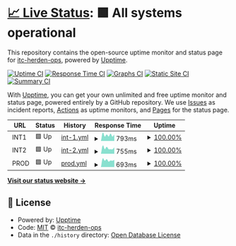 # [📈 Live Status](https://itc-herden-ops.github.io/upptime): <!--live status--> **🟩 All systems operational**

This repository contains the open-source uptime monitor and status page for [itc-herden-ops](https://itc-herden-ops.github.io/upptime), powered by [Upptime](https://github.com/upptime/upptime).

[![Uptime CI](https://github.com/itc-herden-ops/upptime/workflows/Uptime%20CI/badge.svg)](https://github.com/itc-herden-ops/upptime/actions?query=workflow%3A%22Uptime+CI%22)
[![Response Time CI](https://github.com/itc-herden-ops/upptime/workflows/Response%20Time%20CI/badge.svg)](https://github.com/itc-herden-ops/upptime/actions?query=workflow%3A%22Response+Time+CI%22)
[![Graphs CI](https://github.com/itc-herden-ops/upptime/workflows/Graphs%20CI/badge.svg)](https://github.com/itc-herden-ops/upptime/actions?query=workflow%3A%22Graphs+CI%22)
[![Static Site CI](https://github.com/itc-herden-ops/upptime/workflows/Static%20Site%20CI/badge.svg)](https://github.com/itc-herden-ops/upptime/actions?query=workflow%3A%22Static+Site+CI%22)
[![Summary CI](https://github.com/itc-herden-ops/upptime/workflows/Summary%20CI/badge.svg)](https://github.com/itc-herden-ops/upptime/actions?query=workflow%3A%22Summary+CI%22)

With [Upptime](https://upptime.js.org), you can get your own unlimited and free uptime monitor and status page, powered entirely by a GitHub repository. We use [Issues](https://github.com/itc-herden-ops/upptime/issues) as incident reports, [Actions](https://github.com/itc-herden-ops/upptime/actions) as uptime monitors, and [Pages](https://itc-herden-ops.github.io/upptime) for the status page.

<!--start: status pages-->
<!-- This summary is generated by Upptime (https://github.com/upptime/upptime) -->
<!-- Do not edit this manually, your changes will be overwritten -->
<!-- prettier-ignore -->
| URL | Status | History | Response Time | Uptime |
| --- | ------ | ------- | ------------- | ------ |
| <img alt="" src="https://favicons.githubusercontent.com/null" height="13"> INT1 | 🟩 Up | [int-1.yml](https://github.com/itc-herden-ops/upptime/commits/HEAD/history/int-1.yml) | <details><summary><img alt="Response time graph" src="./graphs/int-1/response-time-week.png" height="20"> 793ms</summary><br><a href="https://itc-herden-ops.github.io/upptime/history/int-1"><img alt="Response time 746" src="https://img.shields.io/endpoint?url=https%3A%2F%2Fraw.githubusercontent.com%2Fitc-herden-ops%2Fupptime%2FHEAD%2Fapi%2Fint-1%2Fresponse-time.json"></a><br><a href="https://itc-herden-ops.github.io/upptime/history/int-1"><img alt="24-hour response time 855" src="https://img.shields.io/endpoint?url=https%3A%2F%2Fraw.githubusercontent.com%2Fitc-herden-ops%2Fupptime%2FHEAD%2Fapi%2Fint-1%2Fresponse-time-day.json"></a><br><a href="https://itc-herden-ops.github.io/upptime/history/int-1"><img alt="7-day response time 793" src="https://img.shields.io/endpoint?url=https%3A%2F%2Fraw.githubusercontent.com%2Fitc-herden-ops%2Fupptime%2FHEAD%2Fapi%2Fint-1%2Fresponse-time-week.json"></a><br><a href="https://itc-herden-ops.github.io/upptime/history/int-1"><img alt="30-day response time 746" src="https://img.shields.io/endpoint?url=https%3A%2F%2Fraw.githubusercontent.com%2Fitc-herden-ops%2Fupptime%2FHEAD%2Fapi%2Fint-1%2Fresponse-time-month.json"></a><br><a href="https://itc-herden-ops.github.io/upptime/history/int-1"><img alt="1-year response time 746" src="https://img.shields.io/endpoint?url=https%3A%2F%2Fraw.githubusercontent.com%2Fitc-herden-ops%2Fupptime%2FHEAD%2Fapi%2Fint-1%2Fresponse-time-year.json"></a></details> | <details><summary><a href="https://itc-herden-ops.github.io/upptime/history/int-1">100.00%</a></summary><a href="https://itc-herden-ops.github.io/upptime/history/int-1"><img alt="All-time uptime 100.00%" src="https://img.shields.io/endpoint?url=https%3A%2F%2Fraw.githubusercontent.com%2Fitc-herden-ops%2Fupptime%2FHEAD%2Fapi%2Fint-1%2Fuptime.json"></a><br><a href="https://itc-herden-ops.github.io/upptime/history/int-1"><img alt="24-hour uptime 100.00%" src="https://img.shields.io/endpoint?url=https%3A%2F%2Fraw.githubusercontent.com%2Fitc-herden-ops%2Fupptime%2FHEAD%2Fapi%2Fint-1%2Fuptime-day.json"></a><br><a href="https://itc-herden-ops.github.io/upptime/history/int-1"><img alt="7-day uptime 100.00%" src="https://img.shields.io/endpoint?url=https%3A%2F%2Fraw.githubusercontent.com%2Fitc-herden-ops%2Fupptime%2FHEAD%2Fapi%2Fint-1%2Fuptime-week.json"></a><br><a href="https://itc-herden-ops.github.io/upptime/history/int-1"><img alt="30-day uptime 100.00%" src="https://img.shields.io/endpoint?url=https%3A%2F%2Fraw.githubusercontent.com%2Fitc-herden-ops%2Fupptime%2FHEAD%2Fapi%2Fint-1%2Fuptime-month.json"></a><br><a href="https://itc-herden-ops.github.io/upptime/history/int-1"><img alt="1-year uptime 100.00%" src="https://img.shields.io/endpoint?url=https%3A%2F%2Fraw.githubusercontent.com%2Fitc-herden-ops%2Fupptime%2FHEAD%2Fapi%2Fint-1%2Fuptime-year.json"></a></details>
| <img alt="" src="https://favicons.githubusercontent.com/null" height="13"> INT2 | 🟩 Up | [int-2.yml](https://github.com/itc-herden-ops/upptime/commits/HEAD/history/int-2.yml) | <details><summary><img alt="Response time graph" src="./graphs/int-2/response-time-week.png" height="20"> 755ms</summary><br><a href="https://itc-herden-ops.github.io/upptime/history/int-2"><img alt="Response time 735" src="https://img.shields.io/endpoint?url=https%3A%2F%2Fraw.githubusercontent.com%2Fitc-herden-ops%2Fupptime%2FHEAD%2Fapi%2Fint-2%2Fresponse-time.json"></a><br><a href="https://itc-herden-ops.github.io/upptime/history/int-2"><img alt="24-hour response time 847" src="https://img.shields.io/endpoint?url=https%3A%2F%2Fraw.githubusercontent.com%2Fitc-herden-ops%2Fupptime%2FHEAD%2Fapi%2Fint-2%2Fresponse-time-day.json"></a><br><a href="https://itc-herden-ops.github.io/upptime/history/int-2"><img alt="7-day response time 755" src="https://img.shields.io/endpoint?url=https%3A%2F%2Fraw.githubusercontent.com%2Fitc-herden-ops%2Fupptime%2FHEAD%2Fapi%2Fint-2%2Fresponse-time-week.json"></a><br><a href="https://itc-herden-ops.github.io/upptime/history/int-2"><img alt="30-day response time 735" src="https://img.shields.io/endpoint?url=https%3A%2F%2Fraw.githubusercontent.com%2Fitc-herden-ops%2Fupptime%2FHEAD%2Fapi%2Fint-2%2Fresponse-time-month.json"></a><br><a href="https://itc-herden-ops.github.io/upptime/history/int-2"><img alt="1-year response time 735" src="https://img.shields.io/endpoint?url=https%3A%2F%2Fraw.githubusercontent.com%2Fitc-herden-ops%2Fupptime%2FHEAD%2Fapi%2Fint-2%2Fresponse-time-year.json"></a></details> | <details><summary><a href="https://itc-herden-ops.github.io/upptime/history/int-2">100.00%</a></summary><a href="https://itc-herden-ops.github.io/upptime/history/int-2"><img alt="All-time uptime 100.00%" src="https://img.shields.io/endpoint?url=https%3A%2F%2Fraw.githubusercontent.com%2Fitc-herden-ops%2Fupptime%2FHEAD%2Fapi%2Fint-2%2Fuptime.json"></a><br><a href="https://itc-herden-ops.github.io/upptime/history/int-2"><img alt="24-hour uptime 100.00%" src="https://img.shields.io/endpoint?url=https%3A%2F%2Fraw.githubusercontent.com%2Fitc-herden-ops%2Fupptime%2FHEAD%2Fapi%2Fint-2%2Fuptime-day.json"></a><br><a href="https://itc-herden-ops.github.io/upptime/history/int-2"><img alt="7-day uptime 100.00%" src="https://img.shields.io/endpoint?url=https%3A%2F%2Fraw.githubusercontent.com%2Fitc-herden-ops%2Fupptime%2FHEAD%2Fapi%2Fint-2%2Fuptime-week.json"></a><br><a href="https://itc-herden-ops.github.io/upptime/history/int-2"><img alt="30-day uptime 100.00%" src="https://img.shields.io/endpoint?url=https%3A%2F%2Fraw.githubusercontent.com%2Fitc-herden-ops%2Fupptime%2FHEAD%2Fapi%2Fint-2%2Fuptime-month.json"></a><br><a href="https://itc-herden-ops.github.io/upptime/history/int-2"><img alt="1-year uptime 100.00%" src="https://img.shields.io/endpoint?url=https%3A%2F%2Fraw.githubusercontent.com%2Fitc-herden-ops%2Fupptime%2FHEAD%2Fapi%2Fint-2%2Fuptime-year.json"></a></details>
| <img alt="" src="https://favicons.githubusercontent.com/null" height="13"> PROD | 🟩 Up | [prod.yml](https://github.com/itc-herden-ops/upptime/commits/HEAD/history/prod.yml) | <details><summary><img alt="Response time graph" src="./graphs/prod/response-time-week.png" height="20"> 693ms</summary><br><a href="https://itc-herden-ops.github.io/upptime/history/prod"><img alt="Response time 680" src="https://img.shields.io/endpoint?url=https%3A%2F%2Fraw.githubusercontent.com%2Fitc-herden-ops%2Fupptime%2FHEAD%2Fapi%2Fprod%2Fresponse-time.json"></a><br><a href="https://itc-herden-ops.github.io/upptime/history/prod"><img alt="24-hour response time 717" src="https://img.shields.io/endpoint?url=https%3A%2F%2Fraw.githubusercontent.com%2Fitc-herden-ops%2Fupptime%2FHEAD%2Fapi%2Fprod%2Fresponse-time-day.json"></a><br><a href="https://itc-herden-ops.github.io/upptime/history/prod"><img alt="7-day response time 693" src="https://img.shields.io/endpoint?url=https%3A%2F%2Fraw.githubusercontent.com%2Fitc-herden-ops%2Fupptime%2FHEAD%2Fapi%2Fprod%2Fresponse-time-week.json"></a><br><a href="https://itc-herden-ops.github.io/upptime/history/prod"><img alt="30-day response time 680" src="https://img.shields.io/endpoint?url=https%3A%2F%2Fraw.githubusercontent.com%2Fitc-herden-ops%2Fupptime%2FHEAD%2Fapi%2Fprod%2Fresponse-time-month.json"></a><br><a href="https://itc-herden-ops.github.io/upptime/history/prod"><img alt="1-year response time 680" src="https://img.shields.io/endpoint?url=https%3A%2F%2Fraw.githubusercontent.com%2Fitc-herden-ops%2Fupptime%2FHEAD%2Fapi%2Fprod%2Fresponse-time-year.json"></a></details> | <details><summary><a href="https://itc-herden-ops.github.io/upptime/history/prod">100.00%</a></summary><a href="https://itc-herden-ops.github.io/upptime/history/prod"><img alt="All-time uptime 100.00%" src="https://img.shields.io/endpoint?url=https%3A%2F%2Fraw.githubusercontent.com%2Fitc-herden-ops%2Fupptime%2FHEAD%2Fapi%2Fprod%2Fuptime.json"></a><br><a href="https://itc-herden-ops.github.io/upptime/history/prod"><img alt="24-hour uptime 100.00%" src="https://img.shields.io/endpoint?url=https%3A%2F%2Fraw.githubusercontent.com%2Fitc-herden-ops%2Fupptime%2FHEAD%2Fapi%2Fprod%2Fuptime-day.json"></a><br><a href="https://itc-herden-ops.github.io/upptime/history/prod"><img alt="7-day uptime 100.00%" src="https://img.shields.io/endpoint?url=https%3A%2F%2Fraw.githubusercontent.com%2Fitc-herden-ops%2Fupptime%2FHEAD%2Fapi%2Fprod%2Fuptime-week.json"></a><br><a href="https://itc-herden-ops.github.io/upptime/history/prod"><img alt="30-day uptime 100.00%" src="https://img.shields.io/endpoint?url=https%3A%2F%2Fraw.githubusercontent.com%2Fitc-herden-ops%2Fupptime%2FHEAD%2Fapi%2Fprod%2Fuptime-month.json"></a><br><a href="https://itc-herden-ops.github.io/upptime/history/prod"><img alt="1-year uptime 100.00%" src="https://img.shields.io/endpoint?url=https%3A%2F%2Fraw.githubusercontent.com%2Fitc-herden-ops%2Fupptime%2FHEAD%2Fapi%2Fprod%2Fuptime-year.json"></a></details>

<!--end: status pages-->

[**Visit our status website →**](https://itc-herden-ops.github.io/upptime)

## 📄 License

- Powered by: [Upptime](https://github.com/upptime/upptime)
- Code: [MIT](./LICENSE) © [itc-herden-ops](https://itc-herden-ops.github.io/upptime)
- Data in the `./history` directory: [Open Database License](https://opendatacommons.org/licenses/odbl/1-0/)
